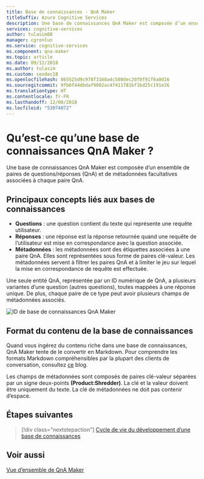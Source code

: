```yaml
---
title: Base de connaissances - QnA Maker
titleSuffix: Azure Cognitive Services
description: Une base de connaissances QnA Maker est composée d’un ensemble de paires de questions/réponses (QnA) et de métadonnées facultatives associées à chaque paire QnA.
services: cognitive-services
author: tulasim88
manager: cgronlun
ms.service: cognitive-services
ms.component: qna-maker
ms.topic: article
ms.date: 09/12/2018
ms.author: tulasim
ms.custom: seodec18
ms.openlocfilehash: 865525d9c978f3168a4c580dec20f0f91f0a0d16
ms.sourcegitcommit: 9fb6f44dbdaf9002ac4f411781bf1bd25c191e26
ms.translationtype: HT
ms.contentlocale: fr-FR
ms.lasthandoff: 12/08/2018
ms.locfileid: "53074072"
---
```

# <a name="what-is-a-qna-maker-knowledge-base"></a>Qu’est-ce qu’une base de connaissances QnA Maker ?

Une base de connaissances QnA Maker est composée d’un ensemble de paires de questions/réponses (QnA) et de métadonnées facultatives associées à chaque paire QnA.

## <a name="key-knowledge-base-concepts"></a>Principaux concepts liés aux bases de connaissances

* **Questions** : une question contient du texte qui représente une requête utilisateur. 
* **Réponses** : une réponse est la réponse retournée quand une requête de l’utilisateur est mise en correspondance avec la question associée.  
* **Métadonnées** : les métadonnées sont des étiquettes associées à une paire QnA. Elles sont représentées sous forme de paires clé-valeur. Les métadonnées servent à filtrer les paires QnA et à limiter le jeu sur lequel la mise en correspondance de requête est effectuée.

Une seule entité QnA, représentée par un ID numérique de QnA, a plusieurs variantes d’une question (autres questions), toutes mappées à une réponse unique. De plus, chaque paire de ce type peut avoir plusieurs champs de métadonnées associés.

![ID de base de connaissances QnA Maker](../media/qnamaker-concepts-knowledgebase/knowledgebase.png) 

## <a name="knowledge-base-content-format"></a>Format du contenu de la base de connaissances

Quand vous ingérez du contenu riche dans une base de connaissances, QnA Maker tente de le convertir en Markdown. Pour comprendre les formats Markdown compréhensibles par la plupart des clients de conversation, consultez [ce](https://aka.ms/qnamaker-docs-markdown-support) blog.

Les champs de métadonnées sont composés de paires clé-valeur séparées par un signe deux-points **(Product:Shredder)**. La clé et la valeur doivent être uniquement du texte. La clé de métadonnées ne doit pas contenir d’espace.

## <a name="next-steps"></a>Étapes suivantes

> [!div class="nextstepaction"]
> [Cycle de vie du développement d’une base de connaissances](./development-lifecycle-knowledge-base.md)

## <a name="see-also"></a>Voir aussi

[Vue d’ensemble de QnA Maker](../Overview/overview.md)